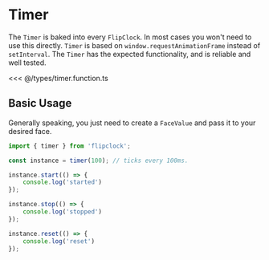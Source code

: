 # Timer

The `Timer` is baked into every `FlipClock`. In most cases you won't need to use this directly. `Timer` is based on `window.requestAnimationFrame` instead of `setInterval`. The `Timer` has the expected functionality, and is reliable and well tested.

<<< @/types/timer.function.ts

## Basic Usage

Generally speaking, you just need to create a `FaceValue` and pass it to your desired face.

```ts
import { timer } from 'flipclock';

const instance = timer(100); // ticks every 100ms.

instance.start(() => {
    console.log('started')
});

instance.stop(() => {
    console.log('stopped')
});

instance.reset(() => {
    console.log('reset')
});
```